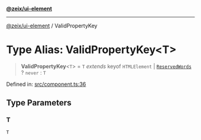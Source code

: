 [**@zeix/ui-element**](../README.md)

***

[@zeix/ui-element](../globals.md) / ValidPropertyKey

# Type Alias: ValidPropertyKey\<T\>

> **ValidPropertyKey**\<`T`\> = `T` *extends* keyof `HTMLElement` \| [`ReservedWords`](ReservedWords.md) ? `never` : `T`

Defined in: [src/component.ts:36](https://github.com/zeixcom/ui-element/blob/f80be4b02c5d1c80817271ddf0fad982e43ad03e/src/component.ts#L36)

## Type Parameters

### T

`T`
